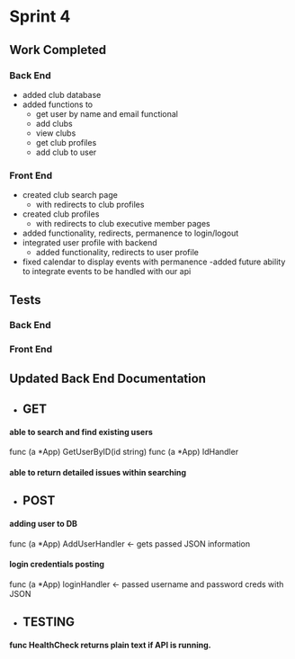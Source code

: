# Sprint 4

## Work Completed

### Back End
- added club database
- added functions to
  -  get user by name and email functional
  -  add clubs
  -  view clubs
  -  get club profiles
  -  add club to user 


### Front End
- created club search page
  - with redirects to club profiles
- created club profiles 
  - with redirects to club executive member pages
- added functionality, redirects, permanence to login/logout
- integrated user profile with backend
  - added functionality, redirects to user profile
- fixed calendar to display events with permanence
  -added future ability to integrate events to be handled with our api


## Tests

### Back End

### Front End

## Updated Back End Documentation
- ## GET
 #### able to search and find existing users
func (a *App) GetUserByID(id string)
func (a *App) IdHandler
#### able to return detailed issues within searching
- ## POST
#### adding user to DB
 func (a *App) AddUserHandler <- gets passed JSON information
#### login credentials posting
func (a *App) loginHandler <- passed username and password creds with JSON
- ## TESTING
#### func HealthCheck returns plain text if API is running.
